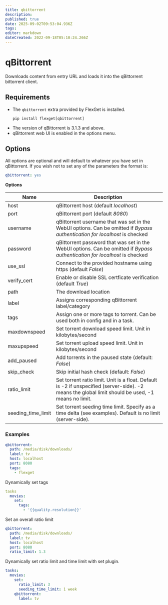 ```yaml
---
title: qbittorrent
description: 
published: true
date: 2025-09-02T09:53:04.936Z
tags: 
editor: markdown
dateCreated: 2022-09-18T05:10:24.266Z
---
```


# qBittorrent
Downloads content from entry URL and loads it into the  qBittorrent bittorrent client.

## Requirements
- The `qbittorrent` extra provided by FlexGet is installed.
  ```
  pip install flexget[qbittorrent]
  ```
- The version of qBittorrent is 3.1.3 and above.
- qBittorrent web UI is enabled in the options menu.

## Options

All options are optional and will default to whatever you have set in qBittorrent. If you wish not to set any of the parameters the format is:

```yaml
qbittorrent: yes
```

**Options**

|  Name  |  Description  |
| --- | --- |
| host | qBittorrent host (default *localhost*) |
| port | qBittorrent port (default *8080*) |
| username | qBittorrent username that was set in the WebUI options. Can be omitted if *Bypass authentication for localhost* is checked |
| password | qBittorrent password that was set in the WebUI options. Can be omitted if *Bypass authentication for localhost* is checked |
| use_ssl | Connect to the provided hostname using https (default *False*) |
| verify_cert | Enable or disable SSL certficate verification (default *True*) |
| path | The download location |
| label | Assigns corresponding qBittorrent label/category |
| tags | Assign one or more tags to torrent. Can be used both in config and in a task. |
| maxdownspeed | Set torrent download speed limit. Unit in kilobytes/second |
| maxupspeed | Set torrent upload speed limit. Unit in kilobytes/second |
| add_paused | Add torrents in the paused state (default: *False*) |
| skip_check | Skip initial hash check (default: *False*) |
| ratio_limit | Set torrent ratio limit. Unit is a float. Default is -2 if unspecified (server-side). -2 means the global limit should be used, -1 means no limit. |
| seeding_time_limit | Set torrent seeding time limit. Specify as a time delta (see examples). Default is no limit (server-side). |

### Examples

```yaml
qbittorrent:
  path: /media/disk/downloads/
  label: tv
  host: localhost
  port: 8080
  tags:
    - flexget
```

Dynamically set tags

```yaml
tasks
  movies:
    set:
      tags:
        - '{{quality.resolution}}'
```

Set an overall ratio limit

```yaml
qbittorrent:
  path: /media/disk/downloads/
  label: tv
  host: localhost
  port: 8080
  ratio_limit: 1.3
```

Dynamically set ratio limit and time limit with set plugin.

```yaml
tasks:
  movies:
    set:
      ratio_limit: 3
      seeding_time_limit: 1 week
    qbittorrent:
      label: tv
```